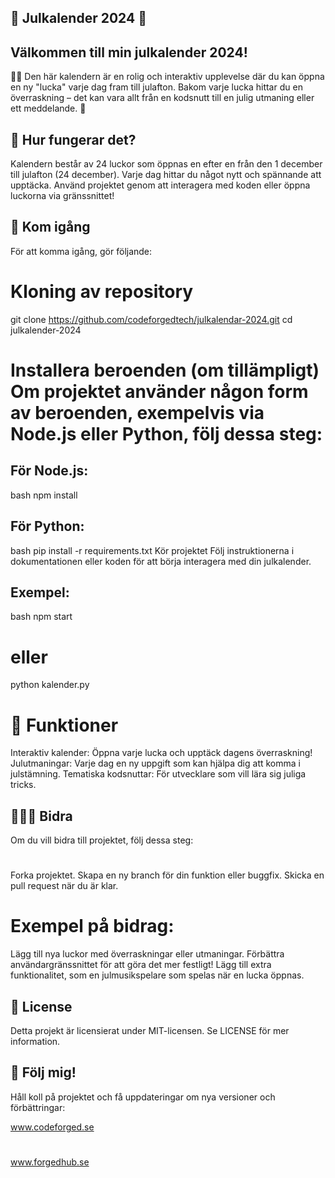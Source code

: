 
## 🎄 Julkalender 2024 🎅

## Välkommen till min julkalender 2024! 

 🎁✨ Den här kalendern är en rolig och interaktiv upplevelse där du kan öppna en ny "lucka" varje dag fram till julafton. Bakom varje lucka hittar du en överraskning – det kan vara allt från en kodsnutt till en julig utmaning eller ett meddelande. 🎉

## 📅 Hur fungerar det?

Kalendern består av 24 luckor som öppnas en efter en från den 1 december till julafton (24 december).
Varje dag hittar du något nytt och spännande att upptäcka.
Använd projektet genom att interagera med koden eller öppna luckorna via gränssnittet!

## 🚀 Kom igång
För att komma igång, gör följande:
# Kloning av repository
git clone https://github.com/codeforgedtech/julkalendar-2024.git
cd julkalender-2024

# Installera beroenden (om tillämpligt) Om projektet använder någon form av beroenden, exempelvis via Node.js eller Python, följ dessa steg:


## För Node.js:
bash
npm install

## För Python:
bash
pip install -r requirements.txt
Kör projektet Följ instruktionerna i dokumentationen eller koden för att börja interagera med din julkalender.


## Exempel:
bash
npm start

# eller
 python kalender.py
 # 🎨 Funktioner
Interaktiv kalender: Öppna varje lucka och upptäck dagens överraskning!
Julutmaningar: Varje dag en ny uppgift som kan hjälpa dig att komma i julstämning.
Tematiska kodsnuttar: För utvecklare som vill lära sig juliga tricks.

## 🧑‍🤝‍🧑 Bidra
 Om du vill bidra till projektet, följ dessa steg:
#
Forka projektet.
Skapa en ny branch för din funktion eller buggfix.
Skicka en pull request när du är klar.
# Exempel på bidrag:
 Lägg till nya luckor med överraskningar eller utmaningar.
 Förbättra användargränssnittet för att göra det mer festligt!
 Lägg till extra funktionalitet, som en julmusikspelare som spelas när en lucka öppnas.

## 🎁 License
Detta projekt är licensierat under MIT-licensen. Se LICENSE för mer information.

## 📢 Följ mig!
Håll koll på projektet och få uppdateringar om nya versioner och förbättringar:


www.codeforged.se
# 
www.forgedhub.se
